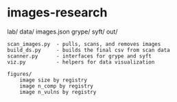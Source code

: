 # images-research

lab/
    data/
        images.json
        grype/
        syft/
        out/

    scan_images.py  - pulls, scans, and removes images
    build_ds.py     - builds the final csv from scan data
    scanner.py      - interfaces for grype and syft
    viz.py          - helpers for data visualization

    figures/
        image size by registry
        image n_comp by registry
        image n_vulns by registry
        
